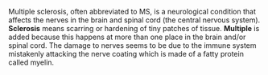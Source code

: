 Multiple sclerosis, often abbreviated to MS, is a neurological condition that affects the nerves in
the brain and spinal cord (the central nervous system). **Sclerosis** means scarring or hardening of
tiny patches of tissue. **Multiple** is added because this happens at more than one place in the brain
and/or spinal cord. The damage to nerves seems to be due to the immune system mistakenly attacking
the nerve coating which is made of a fatty protein called myelin.
